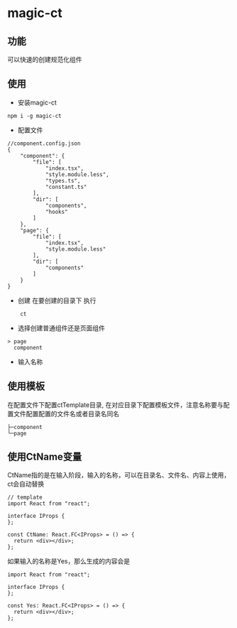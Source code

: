 # magic-ct
## 功能
可以快速的创建规范化组件

## 使用
* 安装magic-ct
```
npm i -g magic-ct
```
* 配置文件
```
//component.config.json
{
    "component": {
        "file": [
            "index.tsx",
            "style.module.less",
            "types.ts",
            "constant.ts"
        ],
        "dir": [
            "components",
            "hooks"
        ]
    },
    "page": {
        "file": [
            "index.tsx",
            "style.module.less"
        ],
        "dir": [
            "components"
        ]
    }
}
```
* 创建
在要创建的目录下 执行
```
    ct
```
* 选择创建普通组件还是页面组件
```
> page
  component
```
* 输入名称


## 使用模板
在配置文件下配置ctTemplate目录, 在对应目录下配置模板文件，注意名称要与配置文件配置配置的文件名或者目录名同名

```
├─component
└─page
```

## 使用CtName变量
CtName指的是在输入阶段，输入的名称，可以在目录名、文件名、内容上使用，ct会自动替换
```
// template
import React from "react";

interface IProps {
};

const CtName: React.FC<IProps> = () => {
  return <div></div>;
};

```
如果输入的名称是Yes，那么生成的内容会是
```
import React from "react";

interface IProps {
};

const Yes: React.FC<IProps> = () => {
  return <div></div>;
};
```